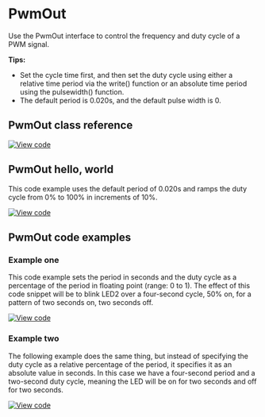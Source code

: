 # PwmOut

Use the PwmOut interface to control the frequency and duty cycle of a PWM signal.

**Tips:**

- Set the cycle time first, and then set the duty cycle using either a relative time period via the write() function or an absolute time period using the pulsewidth() function.
- The default period is 0.020s, and the default pulse width is 0.

## PwmOut class reference

[![View code](https://www.mbed.com/embed/?type=library)](https://os.mbed.com/docs/mbed-os/v6.15/mbed-os-api-doxy/classmbed_1_1_pwm_out.html)

## PwmOut hello, world

This code example uses the default period of 0.020s and ramps the duty cycle from 0% to 100% in increments of 10%.

[![View code](https://www.mbed.com/embed/?url=https://github.com/ARMmbed/mbed-os-snippet-PwmOut_ex_3/tree/v6.15)](https://github.com/ARMmbed/mbed-os-snippet-PwmOut_ex_3/blob/v6.15/main.cpp)

## PwmOut code examples

### Example one

This code example sets the period in seconds and the duty cycle as a percentage of the period in floating point (range: 0 to 1). The effect of this code snippet will be to blink LED2 over a four-second cycle, 50% on, for a pattern of two seconds on, two seconds off.

[![View code](https://www.mbed.com/embed/?url=https://github.com/ARMmbed/mbed-os-snippet-PwmOut_ex_1/tree/v6.15)](https://github.com/ARMmbed/mbed-os-snippet-PwmOut_ex_1/blob/v6.15/main.cpp)

### Example two

The following example does the same thing, but instead of specifying the duty cycle as a relative percentage of the period, it specifies it as an absolute value in seconds. In this case we have a four-second period and a two-second duty cycle, meaning the LED will be on for two seconds and off for two seconds.

[![View code](https://www.mbed.com/embed/?url=https://github.com/ARMmbed/mbed-os-snippet-PwmOut_ex_2/tree/v6.15)](https://github.com/ARMmbed/mbed-os-snippet-PwmOut_ex_2/blob/v6.15/main.cpp)
